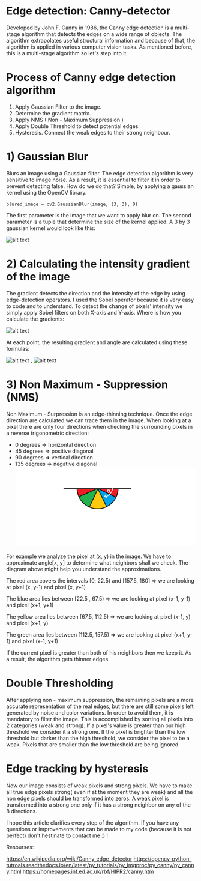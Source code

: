 # Edge detection: Canny-detector


Developed by John F. Canny in 1986, the Canny edge detection is a multi-stage algorithm that detects the edges on a wide range of objects. The algorithm extrapolates useful structural information and because of that, the algorithm is applied in various computer vision tasks. As mentioned before, this is a multi-stage algorithm so let's step into it.

# Process of Canny edge detection algorithm

1)    Apply Gaussian Filter to the image.
2)    Determine the gradient matrix.
3)    Apply NMS ( Non - Maximum Suppression ) 
4)    Apply Double Threshold to detect potential edges
5)    Hysteresis. Connect the weak edges to their strong neighbour.


# 1) Gaussian Blur

Blurs an image using a Gaussian filter. The edge detection algorithm is very sensitive to image noise. As a result, it is essential to filter it in order to prevent detecting false. How do we do that? Simple, by applying a gaussian kernel using the OpenCV library.

    blured_image = cv2.GaussianBlur(image, (3, 3), 0)
  
The first parameter is the image that we want to apply blur on. The second parameter is a tuple that determine the size of the kernel applied. A 3 by 3 gaussian kernel would look like this:

![alt text](https://wikimedia.org/api/rest_v1/media/math/render/svg/c1e0a314554ab3663f129961ebd28fec307e74c4)


# 2) Calculating the intensity gradient of the image

The gradient detects the direction and the intensity of the edge by using edge-detection operators. I used the Sobel operator because it is very easy to code and to understand. To detect the change of pixels' intensity we simply apply Sobel filters on both X-axis and Y-axis.  Where is how you calculate the gradients:


![alt text](https://wikimedia.org/api/rest_v1/media/math/render/svg/d2d3c95c9afd9aca9343a0bef60123ff94263f5f)

At each point, the resulting gradient and angle are calculated using these formulas:

![alt text](https://wikimedia.org/api/rest_v1/media/math/render/svg/23ae6772c5f58751fc6014b71d6adafb30a31c79) , ![alt text](https://wikimedia.org/api/rest_v1/media/math/render/svg/b3e4efe0d943867ba795d1a960f36d71c1812880)

# 3) Non Maximum - Suppression (NMS)

Non Maximum - Surpression is an edge-thinning technique. Once the edge direction are calculated we can trace them in the image.  When looking at a pixel there are only four directions when checking the surrounding pixels in a reverse trigonometric direction:
- 0 degrees	 =>	horizontal direction
- 45 degrees	=>	positive diagonal
- 90 degrees	=>	vertical direction
- 135 degrees 	=> 	negative diagonal
![alt text](https://github.com/StefanPitur/Edge-detection---Canny-detector/blob/master/nms.png)

For example we analyze the pixel at (x, y) in the image. We have to approximate angle[x, y] to determine what neighbors  shall we check. The diagram above might help you understand the approximations.

The red area covers the intervals [0, 22.5) and [157.5, 180] => we are looking at pixel (x, y-1) and pixel (x, y+1)

The blue area lies between [22.5 , 67.5) => we are looking at pixel (x-1, y-1) and pixel (x+1, y+1)

The yellow area lies between [67.5,  112.5) => we are looking at pixel (x-1, y) and pixel (x+1, y)

The green area lies between [112.5, 157.5) => we are looking at pixel (x+1, y-1) and pixel (x-1, y+1)

If the current pixel is greater than both of his neighbors then we keep it. As a result, the algorithm gets thinner edges.


# Double Thresholding

After applying non - maximum suppression,  the remaining pixels are a more accurate representation of the real edges, but there are still some pixels left generated by noise and color variations. In order to avoid them, it is mandatory to filter the image. This is accomplished by sorting all pixels into 2 categories (weak and strong).  If a pixel's value is greater than our high threshold we consider it a strong one. If the pixel is brighter than the low threshold but darker  than the high threshold, we consider the pixel to be a weak. Pixels that are smaller than the low threshold are being ignored.

# Edge tracking by hysteresis

Now our image consists of weak pixels and strong pixels. We have to make all true edge pixels strong( even if at the moment they are weak) and all the non edge pixels should be transformed into zeros.  A weak pixel is transformed into a strong one only if it has a strong neighbor on any of the 8 directions. 

I hope this article clarifies every step of the algorithm. If you have any questions or improvements that can be made to my code (because it is not perfect) don't hestinate to contact me :) !

Resourses:

https://en.wikipedia.org/wiki/Canny_edge_detector
https://opencv-python-tutroals.readthedocs.io/en/latest/py_tutorials/py_imgproc/py_canny/py_canny.html
https://homepages.inf.ed.ac.uk/rbf/HIPR2/canny.htm
